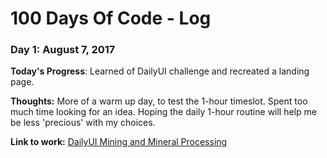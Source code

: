 # 100 Days Of Code - Log

### Day 1: August 7, 2017
**Today's Progress**: Learned of DailyUI challenge and recreated a landing page.

**Thoughts:** More of a warm up day, to test the 1-hour timeslot. Spent too much time looking for an idea. Hoping the daily 1-hour routine will help me be less 'precious' with my choices.

**Link to work:** [DailyUI Mining and Mineral Processing](https://codepen.io/akc52/pen/bjxPom/)

<!--
### Day X: 

**Today's Progress**: X.

**Thoughts:** X.

**Link to work:** [X](X)
-->